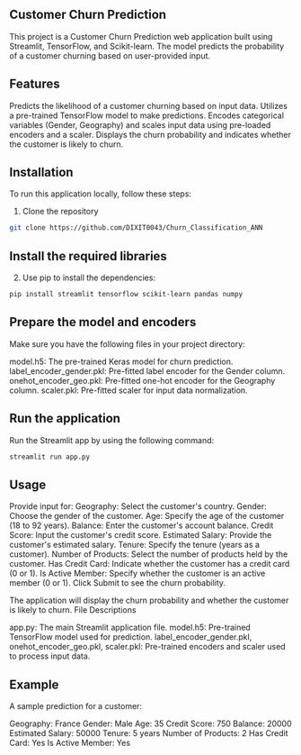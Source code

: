## Customer Churn Prediction
This project is a Customer Churn Prediction web application built using Streamlit, TensorFlow, and Scikit-learn. The model predicts the probability of a customer churning based on user-provided input.

## Features
Predicts the likelihood of a customer churning based on input data.
Utilizes a pre-trained TensorFlow model to make predictions.
Encodes categorical variables (Gender, Geography) and scales input data using pre-loaded encoders and a scaler.
Displays the churn probability and indicates whether the customer is likely to churn.
## Installation
To run this application locally, follow these steps:

1. Clone the repository
```bash
git clone https://github.com/DIXIT0043/Churn_Classification_ANN
```
## Install the required libraries
2. Use pip to install the dependencies:
```bash
pip install streamlit tensorflow scikit-learn pandas numpy
```
## Prepare the model and encoders
Make sure you have the following files in your project directory:

model.h5: The pre-trained Keras model for churn prediction. label_encoder_gender.pkl: Pre-fitted label encoder for the Gender column. onehot_encoder_geo.pkl: Pre-fitted one-hot encoder for the Geography column. scaler.pkl: Pre-fitted scaler for input data normalization.

## Run the application
Run the Streamlit app by using the following command:
````bash
streamlit run app.py
````
## Usage
Provide input for: Geography: Select the customer's country. Gender: Choose the gender of the customer. Age: Specify the age of the customer (18 to 92 years). Balance: Enter the customer's account balance. Credit Score: Input the customer's credit score. Estimated Salary: Provide the customer's estimated salary. Tenure: Specify the tenure (years as a customer). Number of Products: Select the number of products held by the customer. Has Credit Card: Indicate whether the customer has a credit card (0 or 1). Is Active Member: Specify whether the customer is an active member (0 or 1). Click Submit to see the churn probability.

The application will display the churn probability and whether the customer is likely to churn. File Descriptions

app.py: The main Streamlit application file. model.h5: Pre-trained TensorFlow model used for prediction. label_encoder_gender.pkl, onehot_encoder_geo.pkl, scaler.pkl: Pre-trained encoders and scaler used to process input data.

## Example
A sample prediction for a customer:

Geography: France Gender: Male Age: 35 Credit Score: 750 Balance: 20000 Estimated Salary: 50000 Tenure: 5 years Number of Products: 2 Has Credit Card: Yes Is Active Member: Yes